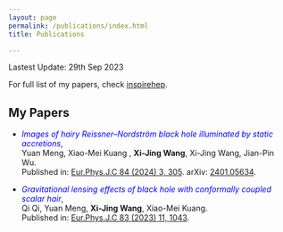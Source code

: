 ```yaml
---
layout: page
permalink: /publications/index.html
title: Publications

---
```


Lastest Update: 29th Sep 2023

For full list of my papers, check [inspirehep]([INSPIRE]([https://inspirehep.net/authors/1060905#with-citation-summary](https://inspirehep.net/authors/1899373?ui-citation-summary=true))).

## My Papers

- <span style="color:blue;">*Images of hairy Reissner–Nordström black hole illuminated by static accretions*</span>,<br>Yuan Meng, Xiao-Mei Kuang
, **Xi-Jing Wang**, Xi-Jing Wang, Jian-Pin Wu. <br>Published in: [Eur.Phys.J.C 84 (2024) 3, 305]([https://doi.org/10.1103/PhysRevLett.122.201101](https://link.springer.com/article/10.1140/epjc/s10052-024-12686-w)). arXiv: [2401.05634](https://arxiv.org/abs/2401.05634).

- <span style="color:blue;">*Gravitational lensing effects of black hole with conformally coupled scalar hair*</span>,<br>Qi Qi, Yuan Meng, **Xi-Jing Wang**, Xiao-Mei Kuang. <br>Published in: [Eur.Phys.J.C 83 (2023) 11, 1043]([https://doi.org/10.1103/PhysRevLett.131.011002](https://link.springer.com/article/10.1140/epjc/s10052-023-12233-z)).
